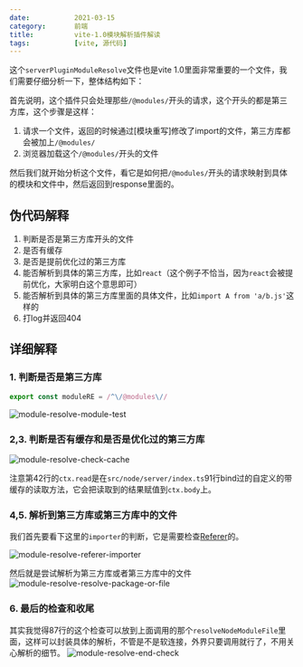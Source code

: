 ```yaml
---
date:           2021-03-15
category:       前端
title:          vite-1.0模块解析插件解读
tags:           [vite, 源代码]
---
```


这个`serverPluginModuleResolve`文件也是vite 1.0里面非常重要的一个文件，我们需要仔细分析一下，整体结构如下：
<!--more-->

首先说明，这个插件只会处理那些`/@modules/`开头的请求，这个开头的都是第三方库，这个步骤是这样：

1. 请求一个文件，返回的时候通过[模块重写]修改了import的文件，第三方库都会被加上`/@modules/`
2. 浏览器加载这个`/@modules/`开头的文件

然后我们就开始分析这个文件，看它是如何把`/@modules/`开头的请求映射到具体的模块和文件中，然后返回到response里面的。

## 伪代码解释

1. 判断是否是第三方库开头的文件
2. 是否有缓存
3. 是否是提前优化过的第三方库
4. 能否解析到具体的第三方库，比如`react`（这个例子不恰当，因为`react`会被提前优化，大家明白这个意思即可）
5. 能否解析到具体的第三方库里面的具体文件，比如`import A from 'a/b.js'`这样的
6. 打log并返回404

## 详细解释

### 1. 判断是否是第三方库
```jsx
export const moduleRE = /^\/@modules\//
```
![module-resolve-module-test](/assets/images/vite/module-resolve-module-test.png)

### 2,3. 判断是否有缓存和是否是优化过的第三方库
![module-resolve-check-cache](/assets/images/vite/module-resolve-check-cache.png)

注意第42行的`ctx.read`是在`src/node/server/index.ts`91行bind过的自定义的带缓存的读取方法，它会把读取到的结果赋值到`ctx.body`上。

### 4,5. 解析到第三方库或第三方库中的文件
我们首先要看下这里的`importer`的判断，它是需要检查[Referer](https://developer.mozilla.org/zh-CN/docs/Web/HTTP/Headers/Referer)的。

![module-resolve-referer-importer](/assets/images/vite/module-resolve-referer-importer.png)

然后就是尝试解析为第三方库或者第三方库中的文件
![module-resolve-resolve-package-or-file](/assets/images/vite/module-resolve-resolve-package-or-file.png)

### 6. 最后的检查和收尾
其实我觉得87行的这个检查可以放到上面调用的那个`resolveNodeModuleFile`里面，这样可以封装具体的解析，不管是不是软连接，外界只要调用就行了，不用关心解析的细节。
![module-resolve-end-check](/assets/images/vite/module-resolve-end-check.png)
